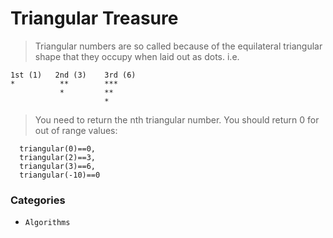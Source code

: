 # Triangular Treasure

> Triangular numbers are so called because of the equilateral triangular shape that they occupy when laid out as dots. i.e.
```
1st (1)   2nd (3)    3rd (6)
*          **        ***
           *         **
                     *
```

> You need to return the nth triangular number. You should return 0 for out of range values:
```
  triangular(0)==0,
  triangular(2)==3,
  triangular(3)==6,
  triangular(-10)==0
```

### Categories

* `Algorithms`